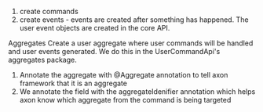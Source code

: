 
1. create commands
2. create events - events are created after something has happened. The user event objects are 
created in the core API.

Aggregates
Create a user aggregate where user commands will be handled and user events generated.
We do this in the UserCommandApi's aggregates package.

1. Annotate the aggregate with @Aggregate annotation to tell axon framework that it is an aggregate
2. We annotate the field with the aggregateIdenifier annotation which helps axon know which aggregate from the command is being targeted
